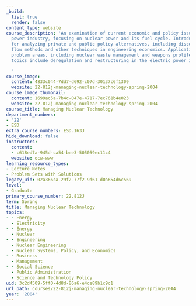 ```yaml
---
_build:
  list: true
  render: false
content_type: website
course_description: 'An examination of current economic and policy issues in the electric
  power industry, focusing on nuclear power and its fuel cycle. Introduces techniques
  for analyzing private and public policy alternatives, including discounted cash
  flow methods and other techniques in engineering economics. Application to specific
  problem areas, including nuclear waste management and weapons proliferation. Other
  topics include deregulation and restructuring in the electric power industry.

  '
course_image:
  content: 4833c044-7dd7-d692-c07d-30137c6f1309
  website: 22-812j-managing-nuclear-technology-spring-2004
course_image_thumbnail:
  content: 1699ac5a-7b4c-047e-4717-7ec761b4e023
  website: 22-812j-managing-nuclear-technology-spring-2004
course_title: Managing Nuclear Technology
department_numbers:
- '22'
- ESD
extra_course_numbers: ESD.163J
hide_download: false
instructors:
  content:
  - c618ed7a-945d-ca54-bee3-505059ec11c4
  website: ocw-www
learning_resource_types:
- Lecture Notes
- Problem Sets with Solutions
legacy_uid: 02a366ca-29f2-77f2-9d61-d0a654d6c569
level:
- Graduate
primary_course_number: 22.812J
term: Spring
title: Managing Nuclear Technology
topics:
- - Energy
  - Electricity
- - Energy
  - Nuclear
- - Engineering
  - Nuclear Engineering
  - Nuclear Systems, Policy, and Economics
- - Business
  - Management
- - Social Science
  - Public Administration
  - Science and Technology Policy
uid: 3c2d4509-5ff0-4d8d-86a6-e4ce89b1c9c1
url_path: courses/22-812j-managing-nuclear-technology-spring-2004
year: '2004'
---
```

